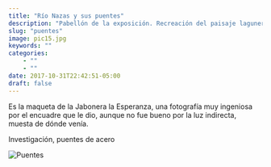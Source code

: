 ```yaml
---
title: "Río Nazas y sus puentes"
description: "Pabellón de la exposición. Recreación del paisaje lagunero por excelencia"
slug: "puentes"
image: pic15.jpg
keywords: ""
categories: 
    - ""
    - ""
date: 2017-10-31T22:42:51-05:00
draft: false
---
```

Es la maqueta de la Jabonera la Esperanza, una fotografía muy ingeniosa por el encuadre que le dio,  aunque no fue bueno por la luz indirecta, muesta de dónde venía. 

Investigación, puentes de acero


![Puentes](https://claudiaguerreros.github.io/juliososa/img/pic15.jpg)
